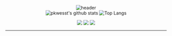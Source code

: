 <div align="center">
  
  ![header](https://capsule-render.vercel.app/api?type=waving&color=364765&fontColor=FAF7F5&textBg=282829&height=200&desc=PARK%20SEO%20HYUN&descAlignY=65&section=header&text=PKWESST&fontSize=70)  
  ![pkwesst's github stats](https://github-readme-stats.vercel.app/api?username=pkwesst&theme=graywhite&hide=stars,prs)
  ![Top Langs](https://github-readme-stats.vercel.app/api/top-langs/?username=pkwesst&layout=compact)
  
</div>

<div align=center>  
  <a href="https://github.com/pkwesst" target="_blank"><img src="https://img.shields.io/badge/Github.com-gary?style=for-the-badge&logo=github&logoColor=white"/></a>
  <a href="https://mail.google.com/mail/?view=cm&amp;fs=1&amp;to=pkwesst@gmail.com" target="_blank"><img src="https://img.shields.io/badge/pkwesst@gmail.com-red?style=for-the-badge&logo=Gmail&logoColor=white"/></a>
  <a href="https://mail.google.com/mail/?view=cm&amp;fs=1&amp;to=pkwesst@naver.com" target="_blank"><img src="https://img.shields.io/badge/pkwesst@naver.com-mediumseagreen?style=for-the-badge&logo=naver&logoColor=white"/></a>
  <hr>
</div>


